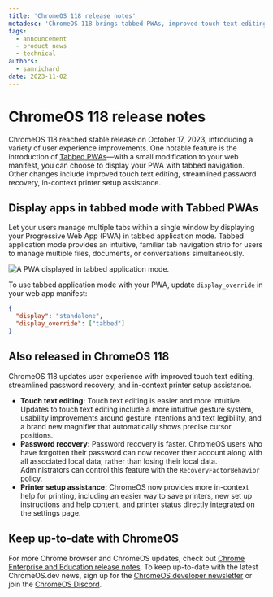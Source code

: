 ```yaml
---
title: 'ChromeOS 118 release notes'
metadesc: 'ChromeOS 118 brings tabbed PWAs, improved touch text editing, and streamlined password recovery.'
tags:
  - announcement
  - product news
  - technical
authors:
  - samrichard
date: 2023-11-02
---
```


# ChromeOS 118 release notes

ChromeOS 118 reached stable release on October 17, 2023, introducing a variety of user experience improvements. One notable feature is the introduction of [Tabbed PWAs](https://developer.chrome.com/articles/tabbed-application-mode/)—with a small modification to your web manifest, you can choose to display your PWA with tabbed navigation. Other changes include improved touch text editing, streamlined password recovery, in-context printer setup assistance.

## Display apps in tabbed mode with Tabbed PWAs

Let your users manage multiple tabs within a single window by displaying your Progressive Web App (PWA) in tabbed application mode. Tabbed application mode provides an intuitive, familiar tab navigation strip for users to manage multiple files, documents, or conversations simultaneously.

![A PWA displayed in tabbed application mode.](ix://posts/m118/pwa-tabs.png)

To use tabbed application mode with your PWA, update `display_override` in your web app manifest:

```json
{
  "display": "standalone",
  "display_override": ["tabbed"]
}
```

## Also released in ChromeOS 118

ChromeOS 118 updates user experience with improved touch text editing, streamlined password recovery, and in-context printer setup assistance.

- **Touch text editing:** Touch text editing is easier and more intuitive. Updates to touch text editing include a more intuitive gesture system, usability improvements around gesture intentions and text legibility, and a brand new magnifier that automatically shows precise cursor positions.
- **Password recovery:** Password recovery is faster. ChromeOS users who have forgotten their password can now recover their account along with all associated local data, rather than losing their local data. Administrators can control this feature with the `RecoveryFactorBehavior` policy.
- **Printer setup assistance:** ChromeOS now provides more in-context help for printing, including an easier way to save printers, new set up instructions and help content, and printer status directly integrated on the settings page.

## Keep up-to-date with ChromeOS

For more Chrome browser and ChromeOS updates, check out [Chrome Enterprise and Education release notes⁠](https://support.google.com/chrome/a/answer/7679408?hl=en&ref_topic=7679105&sjid=17790463155195284014-NA#). To keep up-to-date with the latest ChromeOS.dev news, sign up for the [ChromeOS developer newsletter](/{{locale.code}}/subscribe) or join the [ChromeOS Discord](/discord).
